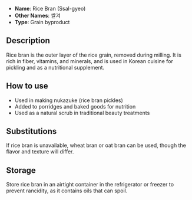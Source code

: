 - **Name**: Rice Bran (Ssal-gyeo)
- **Other Names**: 쌀겨
- **Type**: Grain byproduct

## Description

Rice bran is the outer layer of the rice grain, removed during milling. It is rich in fiber, vitamins, and minerals, and is used in Korean cuisine for pickling and as a nutritional supplement.

## How to use

- Used in making nukazuke (rice bran pickles)
- Added to porridges and baked goods for nutrition
- Used as a natural scrub in traditional beauty treatments

## Substitutions

If rice bran is unavailable, wheat bran or oat bran can be used, though the flavor and texture will differ.

## Storage

Store rice bran in an airtight container in the refrigerator or freezer to prevent rancidity, as it contains oils that can spoil. 